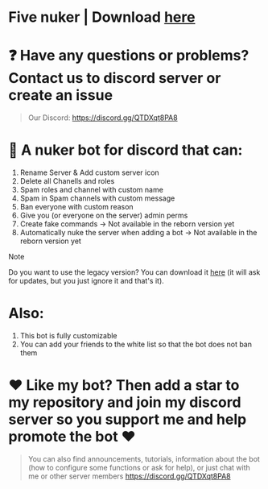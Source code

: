 # Five nuker | Download [here](https://github.com/glitch65/Five-nuker/raw/Rework/release.zip)

# ❓ Have any questions or problems? Contact us to discord server or create an issue
> Our Discord: https://discord.gg/QTDXqt8PA8

# 💫 A nuker bot for discord that can:

1. Rename Server & Add custom server icon
2. Delete all Chanells and roles
3. Spam roles and channel with custom name
4. Spam in Spam channels with custom message
5. Ban everyone with custom reason
6. Give you (or everyone on the server) admin perms
7. Create fake commands -> Not available in the reborn version yet
8. Automatically nuke the server when adding a bot -> Not available in the reborn version yet

> [!NOTE]
> Do you want to use the legacy version? You can download it [here](https://github.com/glitch65/Discord-Five-nuker-bot/raw/launcher/launcher.exe) (it will ask for updates, but you just ignore it and that's it).

# Also:
1. This bot is fully customizable 
2. You can add your friends to the white list so that the bot does not ban them

# ❤ Like my bot? Then add a star to my repository and join my discord server so you support me and help promote the bot ❤
> You can also find announcements, tutorials, information about the bot (how to configure some functions or ask for help), or just chat with me or other server members
> https://discord.gg/QTDXqt8PA8 

